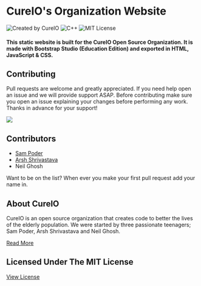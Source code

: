 
# CureIO's Organization Website

![Created by CureIO](https://img.shields.io/badge/Created%20By-CureIO-FF2719.svg?style=for-the-badge)
![C++](https://img.shields.io/badge/Built%20With-BOOTSTRAP%20STUDIO-808EE0.svg?style=for-the-badge&logo=cpp)
![MIT License](https://img.shields.io/badge/License-MIT-brightgreen.svg?style=for-the-badge)


#### This static website is built for the CureIO Open Source Organization. It is made with Bootstrap Studio (Education Edition) and exported in HTML, JavaScript & CSS.

## Contributing
Pull requests are welcome and greatly appreciated. If you need help open an issue and we will provide support ASAP. Before contributing make sure you open an issue explaining your changes before performing any work. Thanks in advance for your support!

![](https://s3.amazonaws.com/one_org_international/international/media/international/2015/11/06135444/tank-you-gif.gif)

## Contributors
 - [Sam Poder](https://github.com/sampoder)
 - [Arsh Shrivastava](https://github.com/Arshshrivastava)
 - Neil Ghosh

Want to be on the list? When ever you make your first pull request add your name in. 

## About CureIO
CureIO is an open source organization that creates code to better the lives of the elderly population. We were started by three passionate teenagers; Sam Poder, Arsh Shrivastava and Neil Ghosh.

[Read More](https://github.com/cureio/cureio.github.io/blob/master/ABOUT_US.md)

## Licensed Under The MIT License
[View License](https://github.com/cureio/cureio.github.io/blob/master/LICENSE)
